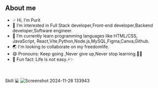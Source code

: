 ## About me

- ♂️ Hi, I’m Purit 
- 👀 I’m interested in Full Stack developer,Front-end developer,Backend developer,Software engineer.
- 🌱 I’m currently learn programming languages like HTML/CSS, JavaScript, React,Vite,Python,Node.js,MySQL,Figma,Canva,Github.
- 🌏	 I'm looking to collaborate on my freedomlife.
- 😄 Pronouns: Keep going ,Never give up,Never stop learning.📖✨
- 🐳	 Fun fact: Life is not easy.⚡✨


<br>

 Skill 💻
![Screenshot 2024-11-28 133943](https://github.com/user-attachments/assets/a7b6613a-8d24-4892-be49-c6618a5ffa46)
